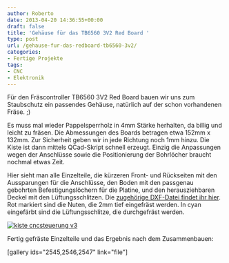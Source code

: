 ```yaml
---
author: Roberto
date: 2013-04-20 14:36:55+00:00
draft: false
title: 'Gehäuse für das TB6560 3V2 Red Board '
type: post
url: /gehause-fur-das-redboard-tb6560-3v2/
categories:
- Fertige Projekte
tags:
- CNC
- Elektronik
---
```


Für den Fräscontroller TB6560 3V2 Red Board bauen wir uns zum Staubschutz ein passendes Gehäuse, natürlich auf der schon vorhandenen Fräse. ;)<!-- more -->

Es muss mal wieder Pappelsperrholz in 4mm Stärke herhalten, da billig und leicht zu fräsen. Die Abmessungen des Boards betragen etwa 152mm x 132mm. Zur Sicherheit geben wir in jede Richtung noch 1mm hinzu. Die Kiste ist dann mittels QCad-Skript schnell erzeugt. Einzig die Anpassungen wegen der Anschlüsse sowie die Positionierung der Bohrlöcher braucht nochmal etwas Zeit.

Hier sieht man alle Einzelteile, die kürzeren Front- und Rückseiten mit den Aussparungen für die Anschlüsse, den Boden mit den passgenau gebohrten Befestigungslöchern für die Platine, und den herausziehbaren Deckel mit den Lüftungsschlitzen. Die [zugehörige DXF-Datei findet ihr hier](/wp-content/uploads/2013/04/kiste-cncsteuerung-v3.dxf). Rot markiert sind die Nuten, die 2mm tief eingefräst werden. In cyan eingefärbt sind die Lüftungsschlitze, die durchgefräst werden.

[![kiste cncsteuerung v3](/wp-content/uploads/2013/04/kiste-cncsteuerung-v3-300x275.png)
](/wp-content/uploads/2013/04/kiste-cncsteuerung-v3.png)

Fertig gefräste Einzelteile und das Ergebnis nach dem Zusammenbauen:

[gallery ids="2545,2546,2547" link="file"]
